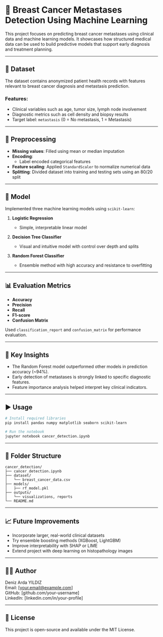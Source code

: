 # 🧬 Breast Cancer Metastases Detection Using Machine Learning

This project focuses on predicting breast cancer metastases using clinical data and machine learning models. It showcases how structured medical data can be used to build predictive models that support early diagnosis and treatment planning.

---

## 📁 Dataset

The dataset contains anonymized patient health records with features relevant to breast cancer diagnosis and metastasis prediction.

### Features:
- Clinical variables such as age, tumor size, lymph node involvement
- Diagnostic metrics such as cell density and biopsy results
- Target label: `metastasis` (0 = No metastasis, 1 = Metastasis)

---

## 🧪 Preprocessing

- **Missing values**: Filled using mean or median imputation
- **Encoding**: 
  - Label encoded categorical features
- **Feature scaling**: Applied `StandardScaler` to normalize numerical data
- **Splitting**: Divided dataset into training and testing sets using an 80/20 split

---

## 🧠 Model

Implemented three machine learning models using `scikit-learn`:

1. **Logistic Regression**  
   - Simple, interpretable linear model

2. **Decision Tree Classifier**  
   - Visual and intuitive model with control over depth and splits

3. **Random Forest Classifier**  
   - Ensemble method with high accuracy and resistance to overfitting

---

## 📊 Evaluation Metrics

- **Accuracy**
- **Precision**
- **Recall**
- **F1-score**
- **Confusion Matrix**

Used `classification_report` and `confusion_matrix` for performance evaluation.

---

## 📌 Key Insights

- The Random Forest model outperformed other models in prediction accuracy (~94%).
- Early detection of metastases is strongly linked to specific diagnostic features.
- Feature importance analysis helped interpret key clinical indicators.

---

## ▶️ Usage

```bash
# Install required libraries
pip install pandas numpy matplotlib seaborn scikit-learn

# Run the notebook
jupyter notebook cancer_detection.ipynb
```

---

## 📂 Folder Structure

```
cancer_detection/
├── cancer_detection.ipynb
├── dataset/
│   └── breast_cancer_data.csv
├── models/
│   ├── rf_model.pkl
├── outputs/
│   └── visualizations, reports
└── README.md
```

---

## 📈 Future Improvements

- Incorporate larger, real-world clinical datasets
- Try ensemble boosting methods (XGBoost, LightGBM)
- Improve interpretability with SHAP or LIME
- Extend project with deep learning on histopathology images

---

## 👨‍💻 Author

Deniz Arda YILDIZ  
Email: [your.email@example.com]  
GitHub: [github.com/your-username]  
LinkedIn: [linkedin.com/in/your-profile]

---

## 📝 License

This project is open-source and available under the MIT License.
